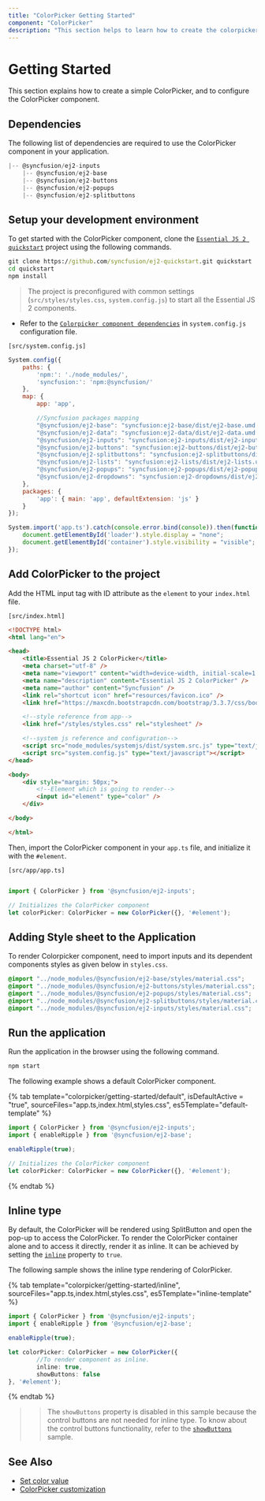 ```yaml
---
title: "ColorPicker Getting Started"
component: "ColorPicker"
description: "This section helps to learn how to create the colorpicker in HML5 JavaScript application with its basic features in step-by-step procedure."
---
```


# Getting Started

This section explains how to create a simple ColorPicker, and to configure the ColorPicker component.

## Dependencies

The following list of dependencies are required to use the ColorPicker component in your application.

```javascript
|-- @syncfusion/ej2-inputs
    |-- @syncfusion/ej2-base
    |-- @syncfusion/ej2-buttons
    |-- @syncfusion/ej2-popups
    |-- @syncfusion/ej2-splitbuttons
```

## Setup your development environment

To get started with the ColorPicker component, clone the [`Essential JS 2 quickstart`](https://github.com/syncfusion/ej2-quickstart.git) project using the following commands.

```cmd
git clone https://github.com/syncfusion/ej2-quickstart.git quickstart
cd quickstart
npm install
```

> The project is preconfigured with common settings (`src/styles/styles.css`, `system.config.js`) to start all the Essential JS 2 components.

* Refer to the [`Colorpicker component dependencies`](./getting-started#dependencies) in `system.config.js` configuration file.

`[src/system.config.js]`

```js
System.config({
    paths: {
        'npm:': './node_modules/',
        'syncfusion:': 'npm:@syncfusion/'
    },
    map: {
        app: 'app',

        //Syncfusion packages mapping
        "@syncfusion/ej2-base": "syncfusion:ej2-base/dist/ej2-base.umd.min.js",
        "@syncfusion/ej2-data": "syncfusion:ej2-data/dist/ej2-data.umd.min.js",
        "@syncfusion/ej2-inputs": "syncfusion:ej2-inputs/dist/ej2-inputs.umd.min.js",
        "@syncfusion/ej2-buttons": "syncfusion:ej2-buttons/dist/ej2-buttons.umd.min.js",
        "@syncfusion/ej2-splitbuttons": "syncfusion:ej2-splitbuttons/dist/ej2-splitbuttons.umd.min.js",
        "@syncfusion/ej2-lists": "syncfusion:ej2-lists/dist/ej2-lists.umd.min.js",
        "@syncfusion/ej2-popups": "syncfusion:ej2-popups/dist/ej2-popups.umd.min.js",
        "@syncfusion/ej2-dropdowns": "syncfusion:ej2-dropdowns/dist/ej2-dropdowns.umd.min.js",
    },
    packages: {
        'app': { main: 'app', defaultExtension: 'js' }
    }
});

System.import('app.ts').catch(console.error.bind(console)).then(function () {
    document.getElementById('loader').style.display = "none";
    document.getElementById('container').style.visibility = "visible";
});
```

## Add ColorPicker to the project

Add the HTML input tag with ID attribute as the `element` to your `index.html` file.

`[src/index.html]`

```html
<!DOCTYPE html>
<html lang="en">

<head>
    <title>Essential JS 2 ColorPicker</title>
    <meta charset="utf-8" />
    <meta name="viewport" content="width=device-width, initial-scale=1.0, user-scalable=no" />
    <meta name="description" content="Essential JS 2 ColorPicker" />
    <meta name="author" content="Syncfusion" />
    <link rel="shortcut icon" href="resources/favicon.ico" />
    <link href="https://maxcdn.bootstrapcdn.com/bootstrap/3.3.7/css/bootstrap.min.css" rel="stylesheet" />

    <!--style reference from app-->
    <link href="/styles/styles.css" rel="stylesheet" />

    <!--system js reference and configuration-->
    <script src="node_modules/systemjs/dist/system.src.js" type="text/javascript"></script>
    <script src="system.config.js" type="text/javascript"></script>
</head>

<body>
    <div style="margin: 50px;">
        <!--Element which is going to render-->
        <input id="element" type="color" />
    </div>

</body>

</html>

```

Then, import the ColorPicker component in your `app.ts` file, and initialize it with the `#element`.

`[src/app/app.ts]`

```typescript

import { ColorPicker } from '@syncfusion/ej2-inputs';

// Initializes the ColorPicker component
let colorPicker: ColorPicker = new ColorPicker({}, '#element');
```

## Adding Style sheet to the Application

To render Colorpicker component, need to import inputs and its dependent components styles as given below in `styles.css`.

```css
@import "../node_modules/@syncfusion/ej2-base/styles/material.css";
@import "../node_modules/@syncfusion/ej2-buttons/styles/material.css";
@import "../node_modules/@syncfusion/ej2-popups/styles/material.css";
@import "../node_modules/@syncfusion/ej2-splitbuttons/styles/material.css";
@import "../node_modules/@syncfusion/ej2-inputs/styles/material.css";
```

## Run the application

Run the application in the browser using the following command.

```cmd
npm start
```

The following example shows a default ColorPicker component.

{% tab template="colorpicker/getting-started/default", isDefaultActive = "true", sourceFiles="app.ts,index.html,styles.css", es5Template="default-template" %}

```typescript
import { ColorPicker } from '@syncfusion/ej2-inputs';
import { enableRipple } from '@syncfusion/ej2-base';

enableRipple(true);

// Initializes the ColorPicker component
let colorPicker: ColorPicker = new ColorPicker({}, '#element');
```

{% endtab %}

## Inline type

By default, the ColorPicker will be rendered using SplitButton and open the pop-up to access the ColorPicker. To render the ColorPicker container alone and to access it directly, render it as inline. It can be achieved by setting the [`inline`](../api/color-picker#inline) property to `true`.

The following sample shows the inline type rendering of ColorPicker.

{% tab template="colorpicker/getting-started/inline", sourceFiles="app.ts,index.html,styles.css", es5Template="inline-template" %}

```typescript
import { ColorPicker } from '@syncfusion/ej2-inputs';
import { enableRipple } from '@syncfusion/ej2-base';

enableRipple(true);

let colorPicker: ColorPicker = new ColorPicker({
        //To render component as inline.
        inline: true,
        showButtons: false
}, '#element');
```

{% endtab %}

>> The `showButtons` property is disabled in this sample because the control buttons are not needed for inline type. To know about the control buttons functionality, refer to the [`showButtons`](./how-to/hide-control-buttons) sample.

## See Also

* [Set color value](./mode-and-value?lang=typescript#color-value)
* [ColorPicker customization](./how-to/customize-colorpicker)